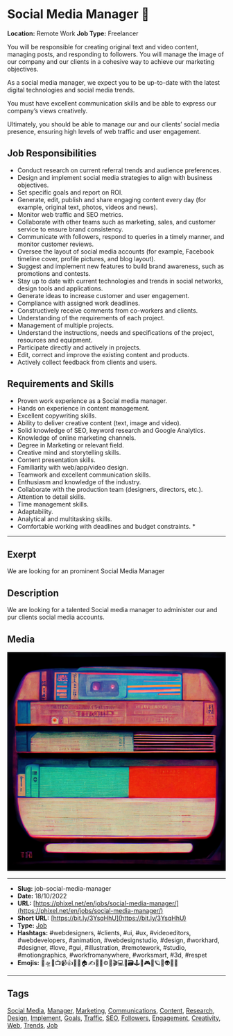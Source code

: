 # Social Media Manager 👑
**Location:** Remote Work
**Job Type:** Freelancer

You will be responsible for creating original text and video content, managing posts, and responding to followers. You will manage the image of our company and our clients in a cohesive way to achieve our marketing objectives.

As a social media manager, we expect you to be up-to-date with the latest digital technologies and social media trends.

You must have excellent communication skills and be able to express our company’s views creatively.

Ultimately, you should be able to manage our and our clients’ social media presence, ensuring high levels of web traffic and user engagement.

## Job Responsibilities
- Conduct research on current referral trends and audience preferences.
- Design and implement social media strategies to align with business objectives.
- Set specific goals and report on ROI.
- Generate, edit, publish and share engaging content every day (for example, original text, photos, videos and news).
- Monitor web traffic and SEO metrics.
- Collaborate with other teams such as marketing, sales, and customer service to ensure brand consistency.
- Communicate with followers, respond to queries in a timely manner, and monitor customer reviews.
- Oversee the layout of social media accounts (for example, Facebook timeline cover, profile pictures, and blog layout).
- Suggest and implement new features to build brand awareness, such as promotions and contests.
- Stay up to date with current technologies and trends in social networks, design tools and applications.
- Generate ideas to increase customer and user engagement.
- Compliance with assigned work deadlines.
- Constructively receive comments from co-workers and clients.
- Understanding of the requirements of each project.
- Management of multiple projects.
- Understand the instructions, needs and specifications of the project, resources and equipment.
- Participate directly and actively in projects.
- Edit, correct and improve the existing content and products.
- Actively collect feedback from clients and users.

## Requirements and Skills
- Proven work experience as a Social media manager.
- Hands on experience in content management.
- Excellent copywriting skills.
- Ability to deliver creative content (text, image and video).
- Solid knowledge of SEO, keyword research and Google Analytics.
- Knowledge of online marketing channels.
- Degree in Marketing or relevant field.
- Creative mind and storytelling skills.
- Content presentation skills.
- Familiarity with web/app/video design.
- Teamwork and excellent communication skills.
- Enthusiasm and knowledge of the industry.
- Collaborate with the production team (designers, directors, etc.).
- Attention to detail skills.
- Time management skills.
- Adaptability.
- Analytical and multitasking skills.
- Comfortable working with deadlines and budget constraints. *
------------
## Exerpt
We are looking for an prominent Social Media Manager
## Description
We are looking for a talented Social media manager to administer our and pur clients social media accounts.
## Media
<img src="media/0d9ce3a5/job-social-media-manager.jpg" loading="lazy"><br>

------------
- **Slug:** job-social-media-manager
- **Date:** 18/10/2022
- **URL:** [https://phixel.net/en/jobs/social-media-manager/](https://phixel.net/en/jobs/social-media-manager/)
- **Short URL:** [https://bit.ly/3YsqHhU](https://bit.ly/3YsqHhU)
- **Type:** [Job](#job)
- **Hashtags:** #webdesigners, #clients, #ui, #ux, #videoeditors, #webdevelopers, #animation, #webdesignstudio, #design, #workhard, #designer, #love, #gui, #illustration, #remotework, #studio, #motiongraphics, #workfromanywhere, #worksmart, #3d, #respet
- **Emojis:** 🎨🛸📼📺📹👍🔗📝🏠✍️👨‍💻⚙️🔮🎬‍💻👑🗃️🕹️👾🎮📲🪐🌟👽🚀🌌

------------
## Tags
[Social Media](#social-media), [Manager](#manager), [Marketing](#marketing), [Communications](#communications), [Content](#content), [Research](#research), [Design](#design), [Implement](#implement), [Goals](#goals), [Traffic](#traffic), [SEO](#seo), [Followers](#followers), [Engagement](#engagement), [Creativity](#creativity), [Web](#web), [Trends](#trends), [Job](#job)
